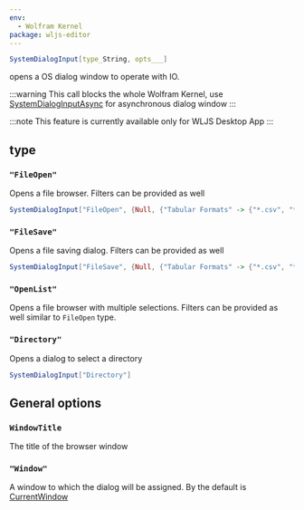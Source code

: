 ```yaml
---
env:
  - Wolfram Kernel
package: wljs-editor
---
```

```mathematica
SystemDialogInput[type_String, opts___]
```

opens a OS dialog window to operate with IO.

:::warning
This call blocks the whole Wolfram Kernel, use [SystemDialogInputAsync](frontend/Reference/Frontend%20IO/SystemDialogInputAsync.md) for asynchronous dialog window
:::

:::note
This feature is currently available only for WLJS Desktop App
:::

## type
### `"FileOpen"`
Opens a file browser. Filters can be provided as well

```mathematica
SystemDialogInput["FileOpen", {Null, {"Tabular Formats" -> {"*.csv", "*.tsv"}, "Plain Text Document" -> {"*.txt"}}}]
```

### `"FileSave"`
Opens a file saving dialog. Filters can be provided as well

```mathematica
SystemDialogInput["FileSave", {Null, {"Tabular Formats" -> {"*.csv", "*.tsv"}, "Plain Text Document" -> {"*.txt"}}}]
```


### `"OpenList"`
Opens a file browser with multiple selections. Filters can be provided as well similar to `FileOpen` type.


### `"Directory"`
Opens a dialog to select a directory

```mathematica
SystemDialogInput["Directory"]
```

## General options
### `WindowTitle`
The title of the browser window

### `"Window"`
A window to which the dialog will be assigned. By the default is [CurrentWindow](frontend/Reference/Frontend%20IO/CurrentWindow.md)